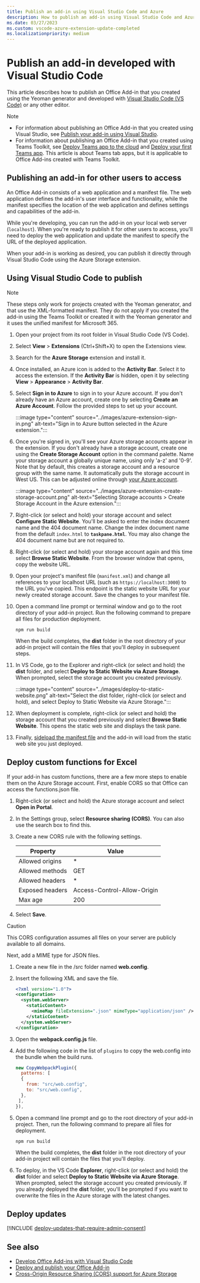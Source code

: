 ```yaml
---
title: Publish an add-in using Visual Studio Code and Azure
description: How to publish an add-in using Visual Studio Code and Azure Active Directory
ms.date: 03/27/2023
ms.custom: vscode-azure-extension-update-completed
ms.localizationpriority: medium
---
```


# Publish an add-in developed with Visual Studio Code

This article describes how to publish an Office Add-in that you created using the Yeoman generator and developed with [Visual Studio Code (VS Code)](https://code.visualstudio.com) or any other editor.

> [!NOTE]
>
> - For information about publishing an Office Add-in that you created using Visual Studio, see [Publish your add-in using Visual Studio](package-your-add-in-using-visual-studio.md).
> - For information about publishing an Office Add-in that you created using Teams Toolkit, see [Deploy Teams app to the cloud](/microsoftteams/platform/toolkit/deploy?pivots=visual-studio-code) and [Deploy your first Teams app](/microsoftteams/platform/sbs-gs-javascript?tabs=vscode%2Cvsc%2Cviscode). This article is about Teams tab apps, but it is applicable to Office Add-ins created with Teams Toolkit.

## Publishing an add-in for other users to access

An Office Add-in consists of a web application and a manifest file. The web application defines the add-in's user interface and functionality, while the manifest specifies the location of the web application and defines settings and capabilities of the add-in.

While you're developing, you can run the add-in on your local web server (`localhost`). When you're ready to publish it for other users to access, you'll need to deploy the web application and update the manifest to specify the URL of the deployed application.

When your add-in is working as desired, you can publish it directly through Visual Studio Code using the Azure Storage extension.

## Using Visual Studio Code to publish

>[!NOTE]
> These steps only work for projects created with the Yeoman generator, and that use the XML-formatted manifest. They do not apply if you created the add-in using the Teams Toolkit or created it with the Yeoman generator and it uses the unified manifest for Microsoft 365.

1. Open your project from its root folder in Visual Studio Code (VS Code).
1. Select **View** > **Extensions** (Ctrl+Shift+X) to open the Extensions view.
1. Search for the **Azure Storage** extension and install it.
1. Once installed, an Azure icon is added to the **Activity Bar**. Select it to access the extension. If the **Activity Bar** is hidden, open it by selecting **View** > **Appearance** > **Activity Bar**.
1. Select **Sign in to Azure** to sign in to your Azure account. If you don't already have an Azure account, create one by selecting **Create an Azure Account**. Follow the provided steps to set up your account.

    :::image type="content" source="../images/azure-extension-sign-in.png" alt-text="Sign in to Azure button selected in the Azure extension.":::

1. Once you're signed in, you'll see your Azure storage accounts appear in the extension. If you don't already have a storage account, create one using the **Create Storage Account** option in the command palette. Name your storage account a globally unique name, using only 'a-z' and '0-9'. Note that by default, this creates a storage account and a resource group with the same name. It automatically puts the storage account in West US. This can be adjusted online through [your Azure account](https://portal.azure.com/).

    :::image type="content" source="../images/azure-extension-create-storage-account.png" alt-text="Selecting Storage accounts > Create Storage Account in the Azure extension.":::

1. Right-click (or select and hold) your storage account and select **Configure Static Website**. You'll be asked to enter the index document name and the 404 document name. Change the index document name from the default `index.html` to **`taskpane.html`**. You may also change the 404 document name but are not required to.
1. Right-click (or select and hold) your storage account again and this time select **Browse Static Website**. From the browser window that opens, copy the website URL.
1. Open your project's manifest file (`manifest.xml`) and change all references to your localhost URL (such as `https://localhost:3000`) to the URL you've copied. This endpoint is the static website URL for your newly created storage account. Save the changes to your manifest file.
1. Open a command line prompt or terminal window and go to the root directory of your add-in project. Run the following command to prepare all files for production deployment.

    ```command&nbsp;line
    npm run build
    ```

    When the build completes, the **dist** folder in the root directory of your add-in project will contain the files that you'll deploy in subsequent steps.

1. In VS Code, go to the Explorer and right-click (or select and hold) the **dist** folder, and select **Deploy to Static Website via Azure Storage**. When prompted, select the storage account you created previously.

    :::image type="content" source="../images/deploy-to-static-website.png" alt-text="Select the dist folder, right-click (or select and hold), and select Deploy to Static Website via Azure Storage.":::

1. When deployment is complete, right-click (or select and hold) the storage account that you created previously and select **Browse Static Website**. This opens the static web site and displays the task pane.

1. Finally, [sideload the manifest file](../testing/sideload-office-add-ins-for-testing.md) and the add-in will load from the static web site you just deployed.

## Deploy custom functions for Excel

If your add-in has custom functions, there are a few more steps to enable them on the Azure Storage account. First, enable CORS so that Office can access the functions.json file.

1. Right-click (or select and hold) the Azure storage account and select **Open in Portal**.
1. In the Settings group, select **Resource sharing (CORS)**. You can also use the search box to find this.
1. Create a new CORS rule with the following settings.

    |Property        |Value                        |
    |----------------|-----------------------------|
    |Allowed origins | \*                          |
    |Allowed methods | GET                         |
    |Allowed headers | \*                          |
    |Exposed headers | Access-Control-Allow-Origin |
    |Max age         | 200                         |

1. Select **Save**.

> [!CAUTION]
> This CORS configuration assumes all files on your server are publicly available to all domains.  

Next, add a MIME type for JSON files.

1. Create a new file in the /src folder named **web.config**.
1. Insert the following XML and save the file.

    ```xml
    <?xml version="1.0"?>
    <configuration>
      <system.webServer>
        <staticContent>
          <mimeMap fileExtension=".json" mimeType="application/json" />
        </staticContent>
      </system.webServer>
    </configuration> 
    ```

1. Open the **webpack.config.js** file.
1. Add the following code in the list of `plugins` to copy the web.config into the bundle when the build runs.

    ```javascript
    new CopyWebpackPlugin({
      patterns: [
      {
        from: "src/web.config",
        to: "src/web.config",
      },
     ],
    }),
    ```

1. Open a command line prompt and go to the root directory of your add-in project. Then, run the following command to prepare all files for deployment.

    ```command&nbsp;line
    npm run build
    ```

    When the build completes, the **dist** folder in the root directory of your add-in project will contain the files that you'll deploy.

1. To deploy, in the VS Code **Explorer**, right-click (or select and hold) the **dist** folder and select **Deploy to Static Website via Azure Storage**. When prompted, select the storage account you created previously. If you already deployed the **dist** folder, you'll be prompted if you want to overwrite the files in the Azure storage with the latest changes.

## Deploy updates

[!INCLUDE [deploy-updates-that-require-admin-consent](../includes/deploy-updates-that-require-admin-consent.md)]

## See also

- [Develop Office Add-ins with Visual Studio Code](../develop/develop-add-ins-vscode.md)
- [Deploy and publish your Office Add-in](../publish/publish.md)
- [Cross-Origin Resource Sharing (CORS) support for Azure Storage](/rest/api/storageservices/cross-origin-resource-sharing--cors--support-for-the-azure-storage-services)
